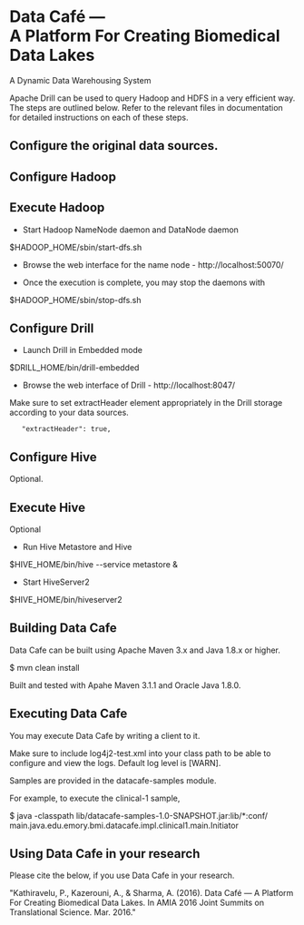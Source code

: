 # Data Café — <br/> A Platform For Creating Biomedical Data Lakes

A Dynamic Data Warehousing System

Apache Drill can be used to query Hadoop and HDFS in a very efficient way. The steps are outlined below. 
Refer to the relevant files in documentation for detailed instructions on each of these steps.


## Configure the original data sources.


## Configure Hadoop 


## Execute Hadoop

* Start Hadoop NameNode daemon and DataNode daemon 

 $HADOOP_HOME/sbin/start-dfs.sh

* Browse the web interface for the name node - http://localhost:50070/

* Once the execution is complete, you may stop the daemons with

 $HADOOP_HOME/sbin/stop-dfs.sh


## Configure Drill

* Launch Drill in Embedded mode 

 $DRILL_HOME/bin/drill-embedded 


* Browse the web interface of Drill - http://localhost:8047/


Make sure to set extractHeader element appropriately in the Drill storage according to your data sources.

       "extractHeader": true,


## Configure Hive

Optional.


## Execute Hive

Optional

* Run Hive Metastore and Hive

 $HIVE_HOME/bin/hive --service metastore &

* Start HiveServer2

 $HIVE_HOME/bin/hiveserver2


## Building Data Cafe

Data Cafe can be built using Apache Maven 3.x and Java 1.8.x or higher.

 $ mvn clean install

Built and tested with Apahe Maven 3.1.1 and Oracle Java 1.8.0.


## Executing Data Cafe

You may execute Data Cafe by writing a client to it.

Make sure to include log4j2-test.xml into your class path to be able to configure and view the logs. Default log level is [WARN].

Samples are provided in the datacafe-samples module.

For example, to execute the clinical-1 sample,

 $ java -classpath lib/datacafe-samples-1.0-SNAPSHOT.jar:lib/*:conf/ main.java.edu.emory.bmi.datacafe.impl.clinical1.main.Initiator


## Using Data Cafe in your research

Please cite the below, if you use Data Cafe in your research.

"Kathiravelu, P., Kazerouni, A., & Sharma, A. (2016). Data Café — A Platform For Creating Biomedical Data
 Lakes. In AMIA 2016 Joint Summits on Translational Science. Mar. 2016."